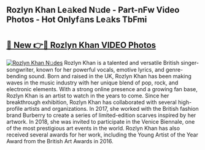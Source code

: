 ## Rozlyn Khan Le𝚊ked N𝚞de - Part-nFw Video Photos - Hot Onlyf𝚊ns Le𝚊ks TbFmi

# <h2><a href="http://ac25309.deff.icu/?id=Rozlyn+Khan">🔗 New 👉🔴 Rozlyn Khan VIDEO Photos</a></h2>

[![Rozlyn Khan N𝚞des](https://i.imgur.com/rIISA9y.gif)](http://ac25309.deff.icu/?id=Rozlyn+Khan)
Rozlyn Khan is a talented and versatile British singer-songwriter, known for her powerful vocals, emotive lyrics, and genre-bending sound. Born and raised in the UK, Rozlyn Khan has been making waves in the music industry with her unique blend of pop, rock, and electronic elements. With a strong online presence and a growing fan base, Rozlyn Khan is an artist to watch in the years to come. Since her breakthrough exhibition, Rozlyn Khan has collaborated with several high-profile artists and organizations. In 2017, she worked with the British fashion brand Burberry to create a series of limited-edition scarves inspired by her artwork. In 2018, she was invited to participate in the Venice Biennale, one of the most prestigious art events in the world. Rozlyn Khan has also received several awards for her work, including the Young Artist of the Year Award from the British Art Awards in 2016.
